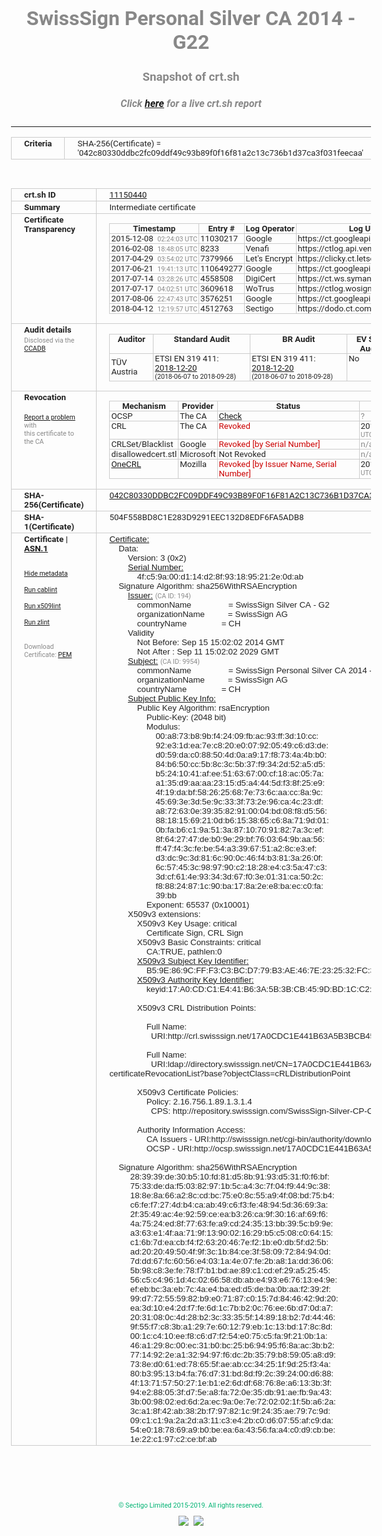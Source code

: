 # SwissSign Personal Silver CA 2014 - G22
### Snapshot of crt.sh
##### Click [here](https://crt.sh/?q=042C80330DDBC2FC09DDF49C93B89F0F16F81A2C13C736B1D37CA3F031FEECAA) for a live crt.sh report

---
<!DOCTYPE HTML PUBLIC "-//W3C//DTD HTML 4.0 Transitional//EN">
<HTML>
<HEAD>
  <META http-equiv="Content-Type" content="text/html; charset=UTF-8">
  <TITLE>crt.sh | 042c80330ddbc2fc09ddf49c93b89f0f16f81a2c13c736b1d37ca3f031feecaa</TITLE>
  <META name="description" content="Free CT Log Certificate Search Tool from Sectigo (formerly Comodo CA)">
  <META name="keywords" content="crt.sh, CT, Certificate Transparency, Certificate Search, SSL Certificate, Sectigo, Comodo CA">
  <LINK href="//fonts.googleapis.com/css?family=Roboto+Mono|Roboto:400,400i,700,700i" rel="stylesheet">
  <STYLE type="text/css">
    a {
      white-space: nowrap;
    }
    body {
      color: #888888;
      font: 12pt Roboto, sans-serif;
      padding-top: 10px;
      text-align: center
    }
    form {
      margin: 0px
    }
    span {
      border-radius: 10px
    }
    span.heading {
      color: #888888;
      font: 12pt Roboto, sans-serif
    }
    span.title {
      background-color: #00B373;
      color: #FFFFFF;
      font: bold 18pt Roboto, sans-serif;
      padding: 0px 5px
    }
    span.text {
      color: #888888;
      font: 10pt Roboto, sans-serif
    }
    span.whiteongrey {
      background-color: #D9D9D6;
      color: #FFFFFF;
      font: bold 18pt Roboto, sans-serif;
      padding: 0px 5px
    }
    table {
      border-collapse: collapse;
      color: #222222;
      font: 10pt Roboto, sans-serif;
      margin-left: auto;
      margin-right: auto
    }
    table.options {
      border: none;
      margin-left: 10px
    }
    td, th {
      border: 1px solid #CCCCCC;
      padding: 0px 2px;
      text-align: left;
      vertical-align: top
    }
    td.outer, th.outer {
      border: 1px solid #CCCCCC;
      padding: 2px 20px;
      text-align: left
    }
    th.heading {
      color: #888888;
      font: bold italic 12pt Roboto, sans-serif;
      padding: 20px 0px 0px;
      text-align: center
    }
    th.options, td.options {
      border: none;
      vertical-align: middle
    }
    td.text {
      font: 10pt "Roboto Mono", sans-serif;
      padding: 2px 20px
    }
    td.heading {
      border: none;
      color: #888888;
      font: 12pt Roboto, sans-serif;
      padding-top: 20px;
      text-align: center
    }
    table.lint td, th {
      text-align: center
    }
    .button {
      background-color: #00B373;
      border-radius: 10px;
      color: #FFFFFF;
      font: bold 13pt Roboto, sans-serif
    }
    .copyright {
      font: 8pt Roboto, sans-serif;
      color: #00B373
    }
    .input {
      border: 1px solid #888888;
      font-weight: bold;
      text-align: center
    }
    .small {
      font: 8pt Roboto, sans-serif;
      color: #888888
    }
    .error {
      background-color: #FFDFDF;
      color: #CC0000;
      font-weight: bold
    }
    .fatal {
      background-color: #0000AA;
      color: #FFFFFF;
      font-weight: bold
    }
    .notice {
      background-color: #FFFFDF;
      color: #606000
    }
    .warning {
      background-color: #FFEFDF;
      color: #DF6000
    }
  </STYLE>
</HEAD>
<BODY>

<TABLE>
  <TR>
    <TH class="outer">Criteria</TH>
    <TD class="outer">SHA-256(Certificate) = '042c80330ddbc2fc09ddf49c93b89f0f16f81a2c13c736b1d37ca3f031feecaa'</TD>
  </TR>
</TABLE>
<BR>
<TABLE>
  <TR>
    <TH class="outer">crt.sh ID</TH>
    <TD class="outer"><A href="?id=11150440">11150440</A></TD>
  </TR>
  <TR>
    <TH class="outer">Summary</TH>
    <TD class="outer">Intermediate certificate</TD>
  </TR>
  <TR>
    <TH class="outer">Certificate<BR>Transparency</TH>
    <TD class="outer">
<TABLE class="options" style="margin-left:0px">
  <TR>
    <TH>Timestamp</TH>
    <TH>Entry #</TH>
    <TH>Log Operator</TH>
    <TH>Log URL</TH>
  </TR>
  <TR>
    <TD>2015-12-08&nbsp; <FONT class="small">02:24:03 UTC</FONT></TD>
    <TD>11030217</TD>
    <TD>Google</TD>
    <TD>https://ct.googleapis.com/pilot</TD>
  </TR>
  <TR>
    <TD>2016-02-08&nbsp; <FONT class="small">18:48:05 UTC</FONT></TD>
    <TD>8233</TD>
    <TD>Venafi</TD>
    <TD>https://ctlog.api.venafi.com</TD>
  </TR>
  <TR>
    <TD>2017-04-29&nbsp; <FONT class="small">03:54:02 UTC</FONT></TD>
    <TD>7379966</TD>
    <TD>Let's Encrypt</TD>
    <TD>https://clicky.ct.letsencrypt.org</TD>
  </TR>
  <TR>
    <TD>2017-06-21&nbsp; <FONT class="small">19:41:13 UTC</FONT></TD>
    <TD>110649277</TD>
    <TD>Google</TD>
    <TD>https://ct.googleapis.com/rocketeer</TD>
  </TR>
  <TR>
    <TD>2017-07-14&nbsp; <FONT class="small">03:28:26 UTC</FONT></TD>
    <TD>4558508</TD>
    <TD>DigiCert</TD>
    <TD>https://ct.ws.symantec.com</TD>
  </TR>
  <TR>
    <TD>2017-07-17&nbsp; <FONT class="small">04:02:51 UTC</FONT></TD>
    <TD>3609618</TD>
    <TD>WoTrus</TD>
    <TD>https://ctlog.wosign.com</TD>
  </TR>
  <TR>
    <TD>2017-08-06&nbsp; <FONT class="small">22:47:43 UTC</FONT></TD>
    <TD>3576251</TD>
    <TD>Google</TD>
    <TD>https://ct.googleapis.com/skydiver</TD>
  </TR>
  <TR>
    <TD>2018-04-12&nbsp; <FONT class="small">12:19:57 UTC</FONT></TD>
    <TD>4512763</TD>
    <TD>Sectigo</TD>
    <TD>https://dodo.ct.comodo.com</TD>
  </TR>
</TABLE>
    </TD>
  </TR>
  <TR>
    <TH class="outer">Audit details<BR>
      <DIV class="small" style="padding-top:3px">Disclosed via the
        <A href="//ccadb-public.secure.force.com/mozilla/PublicAllIntermediateCerts" target="_blank">CCADB</A></DIV>
    </TH>
    <TD class="outer">
<TABLE class="options" style="margin-left:0px">
  <TR>
    <TH>Auditor</TH>
    <TH>Standard Audit</TH>
    <TH>BR Audit</TH>
    <TH>EV SSL Audit</TH>
    <TH>Documents</TH>
    <TH>CCADB</TH>
    <TH>Root Owner / Certificate</TH>
  </TR>
  <TR>
    <TD style="vertical-align:middle">TÜV Austria</TD>
    <TD>ETSI EN 319 411:
      <A href="https://it-tuv.com/wp-content/uploads/2018/12/AA2018122003_Audit_Attestation_TA_CERT__SwissSign_Silver_G2.pdf" target="_blank">2018-12-20</A>
      <BR><FONT style="font-size:8pt">(2018-06-07 to 2018-09-28)</FONT></TD>
    <TD>ETSI EN 319 411:
      <A href="https://it-tuv.com/wp-content/uploads/2018/12/AA2018122003_Audit_Attestation_TA_CERT__SwissSign_Silver_G2.pdf" target="_blank">2018-12-20</A>
      <BR><FONT style="font-size:8pt">(2018-06-07 to 2018-09-28)</FONT></TD>
    <TD>No    <TD>
      <A href="http://repository.swisssign.com/SwissSign-Silver-CP-CPS.pdf" target="blank">CP</A>
      <A href="http://repository.swisssign.com/SwissSign-Silver-CP-CPS.pdf" target="blank">CPS</A>
    </TD>
    <TD><A href="//ccadb.force.com/001o000000rEVf6AAG" target="_blank">001o000000rEVf6AAG</A></TD>
    <TD><A href="/?id=2953">SwissSign AG</A></TD>
  </TR>
</TABLE>
    </TD>
  </TR>
  <TR>
    <TH class="outer">Revocation<BR><BR>
      <DIV class="small" style="padding-top:3px"><A href="?id=11150440&opt=problemreporting">Report a problem</A> with<BR>this certificate to the CA</DIV></TH>
    <TD class="outer">
      <TABLE class="options" style="margin-left:0px">
        <TR>
          <TH>Mechanism</TH>
          <TH>Provider</TH>
          <TH>Status</TH>
          <TH>Revocation Date</TH>
          <TH>Last Observed in CRL</TH>
          <TH>Last Checked <SPAN style="color:#CC0000;vertical-align:middle;font-size:70%;font-weight:normal">(Error)</SPAN></TH>
        </TR>
        <TR>
          <TD>OCSP</TD>
          <TD>The CA</TD>
          <TD><A href="?id=11150440&opt=ocsp">Check</A></TD>
          <TD><SPAN style="color:#888888">?</SPAN></TD>
          <TD><SPAN style="color:#888888">n/a</SPAN></TD>
          <TD><SPAN style="color:#888888">?</SPAN></TD>
        </TR>
        <TR>
          <TD>CRL</TD>
          <TD>The CA</TD>
          <TD><SPAN style="color:#CC0000">Revoked</SPAN></TD><TD>2018-12-11&nbsp; <FONT class="small">16:36:57 UTC</FONT></TD><TD>2019-08-27&nbsp; <FONT class="small">19:00:01 UTC</FONT></TD><TD>2019-12-04&nbsp; <FONT class="small">16:19:03 UTC</FONT></TD>
        </TR>
        <TR>
          <TD>CRLSet/Blacklist</TD>
          <TD>Google</TD>
          <TD><SPAN style="color:#CC0000">Revoked [by Serial Number]</SPAN></TD>
          <TD><SPAN style="color:#888888">n/a</SPAN></TD>
          <TD><SPAN style="color:#888888">n/a</SPAN></TD>
          <TD><SPAN style="color:#888888">n/a</SPAN></TD>
        </TR>
        <TR>
          <TD>disallowedcert.stl</TD>
          <TD>Microsoft</TD>
          <TD>Not Revoked</TD>
          <TD><SPAN style="color:#888888">n/a</SPAN></TD>
          <TD><SPAN style="color:#888888">n/a</SPAN></TD>
          <TD><SPAN style="color:#888888">n/a</SPAN></TD>
        </TR>
        <TR>
          <TD><A href="/mozilla-onecrl" target="_blank">OneCRL</A></TD>
          <TD>Mozilla</TD>
          <TD><SPAN style="color:#CC0000">Revoked [by Issuer Name, Serial Number]</SPAN></TD><TD>2019-01-18&nbsp; <FONT class="small">11:45:13 UTC</FONT></TD>
          <TD><SPAN style="color:#888888">n/a</SPAN></TD>
          <TD><SPAN style="color:#888888">n/a</SPAN></TD>
        </TR>
      </TABLE>
    </TD>
  </TR>
  <TR>
    <TH class="outer">SHA-256(Certificate)</TH>
    <TD class="outer"><A href="//censys.io/certificates/042c80330ddbc2fc09ddf49c93b89f0f16f81a2c13c736b1d37ca3f031feecaa">042C80330DDBC2FC09DDF49C93B89F0F16F81A2C13C736B1D37CA3F031FEECAA</A></TD>
  </TR>
  <TR>
    <TH class="outer">SHA-1(Certificate)</TH>
    <TD class="outer">504F558BD8C1E283D9291EEC132D8EDF6FA5ADB8</TD>
  </TR>
  <TR>
    <TH class="outer">Certificate | <A href="?asn1=11150440">ASN.1</A>
      <SPAN class="small"><BR>
      <BR><BR><A href="?id=11150440&opt=nometadata">Hide metadata</A>
      <BR><BR><A href="?id=11150440&opt=cablint">Run cablint</A>
      <BR><BR><A href="?id=11150440&opt=x509lint">Run x509lint</A>
      <BR><BR><A href="?id=11150440&opt=zlint">Run zlint</A>
      <BR><BR><BR>Download Certificate: <A href="?d=11150440">PEM</A>
      </SPAN>
    </TH>
    <TD class="text"><A href="?d=11150440">Certificate:</A><BR>&nbsp;&nbsp;&nbsp;&nbsp;Data:<BR>&nbsp;&nbsp;&nbsp;&nbsp;&nbsp;&nbsp;&nbsp;&nbsp;Version:&nbsp;3&nbsp;(0x2)<BR>&nbsp;&nbsp;&nbsp;&nbsp;&nbsp;&nbsp;&nbsp;&nbsp;<A href="?serial=4fc59a00d114d28f931895212e0dab">Serial&nbsp;Number:</A><BR>&nbsp;&nbsp;&nbsp;&nbsp;&nbsp;&nbsp;&nbsp;&nbsp;&nbsp;&nbsp;&nbsp;&nbsp;4f:c5:9a:00:d1:14:d2:8f:93:18:95:21:2e:0d:ab<BR>&nbsp;&nbsp;&nbsp;&nbsp;Signature&nbsp;Algorithm:&nbsp;sha256WithRSAEncryption<BR>&nbsp;&nbsp;&nbsp;&nbsp;&nbsp;&nbsp;&nbsp;&nbsp;<A href="?caid=194">Issuer:</A> <SPAN class="small">(CA ID: 194)</SPAN><BR>&nbsp;&nbsp;&nbsp;&nbsp;&nbsp;&nbsp;&nbsp;&nbsp;&nbsp;&nbsp;&nbsp;&nbsp;commonName&nbsp;&nbsp;&nbsp;&nbsp;&nbsp;&nbsp;&nbsp;&nbsp;&nbsp;&nbsp;&nbsp;&nbsp;&nbsp;&nbsp;&nbsp;&nbsp;=&nbsp;SwissSign&nbsp;Silver&nbsp;CA&nbsp;-&nbsp;G2<BR>&nbsp;&nbsp;&nbsp;&nbsp;&nbsp;&nbsp;&nbsp;&nbsp;&nbsp;&nbsp;&nbsp;&nbsp;organizationName&nbsp;&nbsp;&nbsp;&nbsp;&nbsp;&nbsp;&nbsp;&nbsp;&nbsp;&nbsp;=&nbsp;SwissSign&nbsp;AG<BR>&nbsp;&nbsp;&nbsp;&nbsp;&nbsp;&nbsp;&nbsp;&nbsp;&nbsp;&nbsp;&nbsp;&nbsp;countryName&nbsp;&nbsp;&nbsp;&nbsp;&nbsp;&nbsp;&nbsp;&nbsp;&nbsp;&nbsp;&nbsp;&nbsp;&nbsp;&nbsp;&nbsp;=&nbsp;CH<BR>&nbsp;&nbsp;&nbsp;&nbsp;&nbsp;&nbsp;&nbsp;&nbsp;Validity<BR>&nbsp;&nbsp;&nbsp;&nbsp;&nbsp;&nbsp;&nbsp;&nbsp;&nbsp;&nbsp;&nbsp;&nbsp;Not&nbsp;Before:&nbsp;Sep&nbsp;15&nbsp;15:02:02&nbsp;2014&nbsp;GMT<BR>&nbsp;&nbsp;&nbsp;&nbsp;&nbsp;&nbsp;&nbsp;&nbsp;&nbsp;&nbsp;&nbsp;&nbsp;Not&nbsp;After&nbsp;:&nbsp;Sep&nbsp;11&nbsp;15:02:02&nbsp;2029&nbsp;GMT<BR>&nbsp;&nbsp;&nbsp;&nbsp;&nbsp;&nbsp;&nbsp;&nbsp;<A href="?caid=9954">Subject:</A> <SPAN class="small">(CA ID: 9954)</SPAN><BR>&nbsp;&nbsp;&nbsp;&nbsp;&nbsp;&nbsp;&nbsp;&nbsp;&nbsp;&nbsp;&nbsp;&nbsp;commonName&nbsp;&nbsp;&nbsp;&nbsp;&nbsp;&nbsp;&nbsp;&nbsp;&nbsp;&nbsp;&nbsp;&nbsp;&nbsp;&nbsp;&nbsp;&nbsp;=&nbsp;SwissSign&nbsp;Personal&nbsp;Silver&nbsp;CA&nbsp;2014&nbsp;-&nbsp;G22<BR>&nbsp;&nbsp;&nbsp;&nbsp;&nbsp;&nbsp;&nbsp;&nbsp;&nbsp;&nbsp;&nbsp;&nbsp;organizationName&nbsp;&nbsp;&nbsp;&nbsp;&nbsp;&nbsp;&nbsp;&nbsp;&nbsp;&nbsp;=&nbsp;SwissSign&nbsp;AG<BR>&nbsp;&nbsp;&nbsp;&nbsp;&nbsp;&nbsp;&nbsp;&nbsp;&nbsp;&nbsp;&nbsp;&nbsp;countryName&nbsp;&nbsp;&nbsp;&nbsp;&nbsp;&nbsp;&nbsp;&nbsp;&nbsp;&nbsp;&nbsp;&nbsp;&nbsp;&nbsp;&nbsp;=&nbsp;CH<BR>&nbsp;&nbsp;&nbsp;&nbsp;&nbsp;&nbsp;&nbsp;&nbsp;<A href="?spkisha256=83497225ac719a943b03df16616703c3c65e0d19874c8eedbf1d73fb4fb5767c">Subject&nbsp;Public&nbsp;Key&nbsp;Info:</A><BR>&nbsp;&nbsp;&nbsp;&nbsp;&nbsp;&nbsp;&nbsp;&nbsp;&nbsp;&nbsp;&nbsp;&nbsp;Public&nbsp;Key&nbsp;Algorithm:&nbsp;rsaEncryption<BR>&nbsp;&nbsp;&nbsp;&nbsp;&nbsp;&nbsp;&nbsp;&nbsp;&nbsp;&nbsp;&nbsp;&nbsp;&nbsp;&nbsp;&nbsp;&nbsp;Public-Key:&nbsp;(2048&nbsp;bit)<BR>&nbsp;&nbsp;&nbsp;&nbsp;&nbsp;&nbsp;&nbsp;&nbsp;&nbsp;&nbsp;&nbsp;&nbsp;&nbsp;&nbsp;&nbsp;&nbsp;Modulus:<BR>&nbsp;&nbsp;&nbsp;&nbsp;&nbsp;&nbsp;&nbsp;&nbsp;&nbsp;&nbsp;&nbsp;&nbsp;&nbsp;&nbsp;&nbsp;&nbsp;&nbsp;&nbsp;&nbsp;&nbsp;00:a8:73:b8:9b:f4:24:09:fb:ac:93:ff:3d:10:cc:<BR>&nbsp;&nbsp;&nbsp;&nbsp;&nbsp;&nbsp;&nbsp;&nbsp;&nbsp;&nbsp;&nbsp;&nbsp;&nbsp;&nbsp;&nbsp;&nbsp;&nbsp;&nbsp;&nbsp;&nbsp;92:e3:1d:ea:7e:c8:20:e0:07:92:05:49:c6:d3:de:<BR>&nbsp;&nbsp;&nbsp;&nbsp;&nbsp;&nbsp;&nbsp;&nbsp;&nbsp;&nbsp;&nbsp;&nbsp;&nbsp;&nbsp;&nbsp;&nbsp;&nbsp;&nbsp;&nbsp;&nbsp;d0:59:da:c0:88:50:4d:0a:a9:17:f8:73:4a:4b:b0:<BR>&nbsp;&nbsp;&nbsp;&nbsp;&nbsp;&nbsp;&nbsp;&nbsp;&nbsp;&nbsp;&nbsp;&nbsp;&nbsp;&nbsp;&nbsp;&nbsp;&nbsp;&nbsp;&nbsp;&nbsp;84:b6:50:cc:5b:8c:3c:5b:37:f9:34:2d:52:a5:d5:<BR>&nbsp;&nbsp;&nbsp;&nbsp;&nbsp;&nbsp;&nbsp;&nbsp;&nbsp;&nbsp;&nbsp;&nbsp;&nbsp;&nbsp;&nbsp;&nbsp;&nbsp;&nbsp;&nbsp;&nbsp;b5:24:10:41:af:ee:51:63:67:00:cf:18:ac:05:7a:<BR>&nbsp;&nbsp;&nbsp;&nbsp;&nbsp;&nbsp;&nbsp;&nbsp;&nbsp;&nbsp;&nbsp;&nbsp;&nbsp;&nbsp;&nbsp;&nbsp;&nbsp;&nbsp;&nbsp;&nbsp;a1:35:d9:aa:aa:23:15:d5:a4:44:5d:f3:8f:25:e9:<BR>&nbsp;&nbsp;&nbsp;&nbsp;&nbsp;&nbsp;&nbsp;&nbsp;&nbsp;&nbsp;&nbsp;&nbsp;&nbsp;&nbsp;&nbsp;&nbsp;&nbsp;&nbsp;&nbsp;&nbsp;4f:19:da:bf:58:26:25:68:7e:73:6c:aa:cc:8a:9c:<BR>&nbsp;&nbsp;&nbsp;&nbsp;&nbsp;&nbsp;&nbsp;&nbsp;&nbsp;&nbsp;&nbsp;&nbsp;&nbsp;&nbsp;&nbsp;&nbsp;&nbsp;&nbsp;&nbsp;&nbsp;45:69:3e:3d:5e:9c:33:3f:73:2e:96:ca:4c:23:df:<BR>&nbsp;&nbsp;&nbsp;&nbsp;&nbsp;&nbsp;&nbsp;&nbsp;&nbsp;&nbsp;&nbsp;&nbsp;&nbsp;&nbsp;&nbsp;&nbsp;&nbsp;&nbsp;&nbsp;&nbsp;a8:72:63:0e:39:35:82:91:00:04:bd:08:f8:d5:56:<BR>&nbsp;&nbsp;&nbsp;&nbsp;&nbsp;&nbsp;&nbsp;&nbsp;&nbsp;&nbsp;&nbsp;&nbsp;&nbsp;&nbsp;&nbsp;&nbsp;&nbsp;&nbsp;&nbsp;&nbsp;88:18:15:69:21:0d:b6:15:38:65:c6:8a:71:9d:01:<BR>&nbsp;&nbsp;&nbsp;&nbsp;&nbsp;&nbsp;&nbsp;&nbsp;&nbsp;&nbsp;&nbsp;&nbsp;&nbsp;&nbsp;&nbsp;&nbsp;&nbsp;&nbsp;&nbsp;&nbsp;0b:fa:b6:c1:9a:51:3a:87:10:70:91:82:7a:3c:ef:<BR>&nbsp;&nbsp;&nbsp;&nbsp;&nbsp;&nbsp;&nbsp;&nbsp;&nbsp;&nbsp;&nbsp;&nbsp;&nbsp;&nbsp;&nbsp;&nbsp;&nbsp;&nbsp;&nbsp;&nbsp;8f:64:27:47:de:b0:9e:29:bf:76:03:64:9b:aa:56:<BR>&nbsp;&nbsp;&nbsp;&nbsp;&nbsp;&nbsp;&nbsp;&nbsp;&nbsp;&nbsp;&nbsp;&nbsp;&nbsp;&nbsp;&nbsp;&nbsp;&nbsp;&nbsp;&nbsp;&nbsp;ff:47:f4:3c:fe:be:54:a3:39:67:51:a2:8c:e3:ef:<BR>&nbsp;&nbsp;&nbsp;&nbsp;&nbsp;&nbsp;&nbsp;&nbsp;&nbsp;&nbsp;&nbsp;&nbsp;&nbsp;&nbsp;&nbsp;&nbsp;&nbsp;&nbsp;&nbsp;&nbsp;d3:dc:9c:3d:81:6c:90:0c:46:f4:b3:81:3a:26:0f:<BR>&nbsp;&nbsp;&nbsp;&nbsp;&nbsp;&nbsp;&nbsp;&nbsp;&nbsp;&nbsp;&nbsp;&nbsp;&nbsp;&nbsp;&nbsp;&nbsp;&nbsp;&nbsp;&nbsp;&nbsp;6c:57:45:3c:98:97:90:c2:18:28:e4:c3:5a:47:c3:<BR>&nbsp;&nbsp;&nbsp;&nbsp;&nbsp;&nbsp;&nbsp;&nbsp;&nbsp;&nbsp;&nbsp;&nbsp;&nbsp;&nbsp;&nbsp;&nbsp;&nbsp;&nbsp;&nbsp;&nbsp;3d:cf:61:4e:93:34:3d:67:f0:3e:01:31:ca:50:2c:<BR>&nbsp;&nbsp;&nbsp;&nbsp;&nbsp;&nbsp;&nbsp;&nbsp;&nbsp;&nbsp;&nbsp;&nbsp;&nbsp;&nbsp;&nbsp;&nbsp;&nbsp;&nbsp;&nbsp;&nbsp;f8:88:24:87:1c:90:ba:17:8a:2e:e8:ba:ec:c0:fa:<BR>&nbsp;&nbsp;&nbsp;&nbsp;&nbsp;&nbsp;&nbsp;&nbsp;&nbsp;&nbsp;&nbsp;&nbsp;&nbsp;&nbsp;&nbsp;&nbsp;&nbsp;&nbsp;&nbsp;&nbsp;39:bb<BR>&nbsp;&nbsp;&nbsp;&nbsp;&nbsp;&nbsp;&nbsp;&nbsp;&nbsp;&nbsp;&nbsp;&nbsp;&nbsp;&nbsp;&nbsp;&nbsp;Exponent:&nbsp;65537&nbsp;(0x10001)<BR>&nbsp;&nbsp;&nbsp;&nbsp;&nbsp;&nbsp;&nbsp;&nbsp;X509v3&nbsp;extensions:<BR>&nbsp;&nbsp;&nbsp;&nbsp;&nbsp;&nbsp;&nbsp;&nbsp;&nbsp;&nbsp;&nbsp;&nbsp;X509v3&nbsp;Key&nbsp;Usage:&nbsp;critical<BR>&nbsp;&nbsp;&nbsp;&nbsp;&nbsp;&nbsp;&nbsp;&nbsp;&nbsp;&nbsp;&nbsp;&nbsp;&nbsp;&nbsp;&nbsp;&nbsp;Certificate&nbsp;Sign,&nbsp;CRL&nbsp;Sign<BR>&nbsp;&nbsp;&nbsp;&nbsp;&nbsp;&nbsp;&nbsp;&nbsp;&nbsp;&nbsp;&nbsp;&nbsp;X509v3&nbsp;Basic&nbsp;Constraints:&nbsp;critical<BR>&nbsp;&nbsp;&nbsp;&nbsp;&nbsp;&nbsp;&nbsp;&nbsp;&nbsp;&nbsp;&nbsp;&nbsp;&nbsp;&nbsp;&nbsp;&nbsp;CA:TRUE,&nbsp;pathlen:0<BR>&nbsp;&nbsp;&nbsp;&nbsp;&nbsp;&nbsp;&nbsp;&nbsp;&nbsp;&nbsp;&nbsp;&nbsp;<A href="?ski=b59e869cfff3c3bcd779b3ae467e232532fc3ddd">X509v3&nbsp;Subject&nbsp;Key&nbsp;Identifier:</A><BR>&nbsp;&nbsp;&nbsp;&nbsp;&nbsp;&nbsp;&nbsp;&nbsp;&nbsp;&nbsp;&nbsp;&nbsp;&nbsp;&nbsp;&nbsp;&nbsp;B5:9E:86:9C:FF:F3:C3:BC:D7:79:B3:AE:46:7E:23:25:32:FC:3D:DD<BR>&nbsp;&nbsp;&nbsp;&nbsp;&nbsp;&nbsp;&nbsp;&nbsp;&nbsp;&nbsp;&nbsp;&nbsp;<A href="?ski=17a0cdc1e441b63a5b3bcb459dbd1cc298fa8658">X509v3&nbsp;Authority&nbsp;Key&nbsp;Identifier:</A><BR>&nbsp;&nbsp;&nbsp;&nbsp;&nbsp;&nbsp;&nbsp;&nbsp;&nbsp;&nbsp;&nbsp;&nbsp;&nbsp;&nbsp;&nbsp;&nbsp;keyid:17:A0:CD:C1:E4:41:B6:3A:5B:3B:CB:45:9D:BD:1C:C2:98:FA:86:58<BR><BR>&nbsp;&nbsp;&nbsp;&nbsp;&nbsp;&nbsp;&nbsp;&nbsp;&nbsp;&nbsp;&nbsp;&nbsp;X509v3&nbsp;CRL&nbsp;Distribution&nbsp;Points:&nbsp;<BR><BR>&nbsp;&nbsp;&nbsp;&nbsp;&nbsp;&nbsp;&nbsp;&nbsp;&nbsp;&nbsp;&nbsp;&nbsp;&nbsp;&nbsp;&nbsp;&nbsp;Full&nbsp;Name:<BR>&nbsp;&nbsp;&nbsp;&nbsp;&nbsp;&nbsp;&nbsp;&nbsp;&nbsp;&nbsp;&nbsp;&nbsp;&nbsp;&nbsp;&nbsp;&nbsp;&nbsp;&nbsp;URI:http://crl.swisssign.net/17A0CDC1E441B63A5B3BCB459DBD1CC298FA8658<BR><BR>&nbsp;&nbsp;&nbsp;&nbsp;&nbsp;&nbsp;&nbsp;&nbsp;&nbsp;&nbsp;&nbsp;&nbsp;&nbsp;&nbsp;&nbsp;&nbsp;Full&nbsp;Name:<BR>&nbsp;&nbsp;&nbsp;&nbsp;&nbsp;&nbsp;&nbsp;&nbsp;&nbsp;&nbsp;&nbsp;&nbsp;&nbsp;&nbsp;&nbsp;&nbsp;&nbsp;&nbsp;URI:ldap://directory.swisssign.net/CN=17A0CDC1E441B63A5B3BCB459DBD1CC298FA8658%2CO=SwissSign%2CC=CH?certificateRevocationList?base?objectClass=cRLDistributionPoint<BR><BR>&nbsp;&nbsp;&nbsp;&nbsp;&nbsp;&nbsp;&nbsp;&nbsp;&nbsp;&nbsp;&nbsp;&nbsp;X509v3&nbsp;Certificate&nbsp;Policies:&nbsp;<BR>&nbsp;&nbsp;&nbsp;&nbsp;&nbsp;&nbsp;&nbsp;&nbsp;&nbsp;&nbsp;&nbsp;&nbsp;&nbsp;&nbsp;&nbsp;&nbsp;Policy:&nbsp;2.16.756.1.89.1.3.1.4<BR>&nbsp;&nbsp;&nbsp;&nbsp;&nbsp;&nbsp;&nbsp;&nbsp;&nbsp;&nbsp;&nbsp;&nbsp;&nbsp;&nbsp;&nbsp;&nbsp;&nbsp;&nbsp;CPS:&nbsp;http://repository.swisssign.com/SwissSign-Silver-CP-CPS.pdf<BR><BR>&nbsp;&nbsp;&nbsp;&nbsp;&nbsp;&nbsp;&nbsp;&nbsp;&nbsp;&nbsp;&nbsp;&nbsp;Authority&nbsp;Information&nbsp;Access:&nbsp;<BR>&nbsp;&nbsp;&nbsp;&nbsp;&nbsp;&nbsp;&nbsp;&nbsp;&nbsp;&nbsp;&nbsp;&nbsp;&nbsp;&nbsp;&nbsp;&nbsp;CA&nbsp;Issuers&nbsp;-&nbsp;URI:http://swisssign.net/cgi-bin/authority/download/17A0CDC1E441B63A5B3BCB459DBD1CC298FA8658<BR>&nbsp;&nbsp;&nbsp;&nbsp;&nbsp;&nbsp;&nbsp;&nbsp;&nbsp;&nbsp;&nbsp;&nbsp;&nbsp;&nbsp;&nbsp;&nbsp;OCSP&nbsp;-&nbsp;URI:http://ocsp.swisssign.net/17A0CDC1E441B63A5B3BCB459DBD1CC298FA8658<BR><BR>&nbsp;&nbsp;&nbsp;&nbsp;Signature&nbsp;Algorithm:&nbsp;sha256WithRSAEncryption<BR>&nbsp;&nbsp;&nbsp;&nbsp;&nbsp;&nbsp;&nbsp;&nbsp;&nbsp;28:39:39:de:30:b5:10:fd:81:d5:8b:91:93:d5:31:f0:f6:bf:<BR>&nbsp;&nbsp;&nbsp;&nbsp;&nbsp;&nbsp;&nbsp;&nbsp;&nbsp;75:33:de:da:f5:03:82:97:1b:5c:a4:3c:7f:04:f9:44:9c:38:<BR>&nbsp;&nbsp;&nbsp;&nbsp;&nbsp;&nbsp;&nbsp;&nbsp;&nbsp;18:8e:8a:66:a2:8c:cd:bc:75:e0:8c:55:a9:4f:08:bd:75:b4:<BR>&nbsp;&nbsp;&nbsp;&nbsp;&nbsp;&nbsp;&nbsp;&nbsp;&nbsp;c6:fe:f7:27:4d:b4:ca:ab:49:c6:f3:fe:48:94:5d:36:69:3a:<BR>&nbsp;&nbsp;&nbsp;&nbsp;&nbsp;&nbsp;&nbsp;&nbsp;&nbsp;2f:35:49:ac:4e:92:59:ce:ea:b3:26:ca:9f:30:16:af:69:f6:<BR>&nbsp;&nbsp;&nbsp;&nbsp;&nbsp;&nbsp;&nbsp;&nbsp;&nbsp;4a:75:24:ed:8f:77:63:fe:a9:cd:24:35:13:bb:39:5c:b9:9e:<BR>&nbsp;&nbsp;&nbsp;&nbsp;&nbsp;&nbsp;&nbsp;&nbsp;&nbsp;a3:63:e1:4f:aa:71:9f:13:90:02:16:29:b5:c5:08:c0:64:15:<BR>&nbsp;&nbsp;&nbsp;&nbsp;&nbsp;&nbsp;&nbsp;&nbsp;&nbsp;c1:6b:7d:ea:cb:f4:f2:63:20:46:7e:f2:1b:e0:db:5f:d2:5b:<BR>&nbsp;&nbsp;&nbsp;&nbsp;&nbsp;&nbsp;&nbsp;&nbsp;&nbsp;ad:20:20:49:50:4f:9f:3c:1b:84:ce:3f:58:09:72:84:94:0d:<BR>&nbsp;&nbsp;&nbsp;&nbsp;&nbsp;&nbsp;&nbsp;&nbsp;&nbsp;7d:dd:67:fc:60:56:e4:03:1a:4e:07:fe:2b:a8:1a:dd:36:06:<BR>&nbsp;&nbsp;&nbsp;&nbsp;&nbsp;&nbsp;&nbsp;&nbsp;&nbsp;5b:98:c8:3e:fe:78:f7:b1:bd:ae:89:c1:cd:ef:29:a5:25:45:<BR>&nbsp;&nbsp;&nbsp;&nbsp;&nbsp;&nbsp;&nbsp;&nbsp;&nbsp;56:c5:c4:96:1d:4c:02:66:58:db:ab:e4:93:e6:76:13:e4:9e:<BR>&nbsp;&nbsp;&nbsp;&nbsp;&nbsp;&nbsp;&nbsp;&nbsp;&nbsp;ef:eb:bc:3a:eb:7c:4a:e4:ba:ed:d5:de:ba:0b:aa:f2:39:2f:<BR>&nbsp;&nbsp;&nbsp;&nbsp;&nbsp;&nbsp;&nbsp;&nbsp;&nbsp;99:d7:72:55:59:82:b9:e0:71:87:c0:15:7d:84:46:42:9d:20:<BR>&nbsp;&nbsp;&nbsp;&nbsp;&nbsp;&nbsp;&nbsp;&nbsp;&nbsp;ea:3d:10:e4:2d:f7:fe:6d:1c:7b:b2:0c:76:ee:6b:d7:0d:a7:<BR>&nbsp;&nbsp;&nbsp;&nbsp;&nbsp;&nbsp;&nbsp;&nbsp;&nbsp;20:31:08:0c:4d:28:b2:3c:33:35:5f:14:89:18:b2:7d:44:46:<BR>&nbsp;&nbsp;&nbsp;&nbsp;&nbsp;&nbsp;&nbsp;&nbsp;&nbsp;9f:55:f7:c8:3b:a1:29:7e:60:12:79:eb:1c:13:bd:17:8c:8d:<BR>&nbsp;&nbsp;&nbsp;&nbsp;&nbsp;&nbsp;&nbsp;&nbsp;&nbsp;00:1c:c4:10:ee:f8:c6:d7:f2:54:e0:75:c5:fa:9f:21:0b:1a:<BR>&nbsp;&nbsp;&nbsp;&nbsp;&nbsp;&nbsp;&nbsp;&nbsp;&nbsp;46:a1:29:8c:00:ec:31:b0:bc:25:b6:94:95:f6:8a:ac:3b:b2:<BR>&nbsp;&nbsp;&nbsp;&nbsp;&nbsp;&nbsp;&nbsp;&nbsp;&nbsp;77:14:92:2e:a1:32:94:97:f6:dc:2b:35:79:b8:59:05:a8:d9:<BR>&nbsp;&nbsp;&nbsp;&nbsp;&nbsp;&nbsp;&nbsp;&nbsp;&nbsp;73:8e:d0:61:ed:78:65:5f:ae:ab:cc:34:25:1f:9d:25:f3:4a:<BR>&nbsp;&nbsp;&nbsp;&nbsp;&nbsp;&nbsp;&nbsp;&nbsp;&nbsp;80:b3:95:13:b4:fa:76:d7:31:bd:8d:f9:2c:39:24:00:d6:88:<BR>&nbsp;&nbsp;&nbsp;&nbsp;&nbsp;&nbsp;&nbsp;&nbsp;&nbsp;4f:13:71:57:50:27:1e:b1:e2:6d:df:68:76:8e:a6:13:3b:3f:<BR>&nbsp;&nbsp;&nbsp;&nbsp;&nbsp;&nbsp;&nbsp;&nbsp;&nbsp;94:e2:88:05:3f:d7:5e:a8:fa:72:0e:35:db:91:ae:fb:9a:43:<BR>&nbsp;&nbsp;&nbsp;&nbsp;&nbsp;&nbsp;&nbsp;&nbsp;&nbsp;3b:00:98:02:ed:6d:2a:ec:9a:0e:7e:72:02:02:1f:5b:a6:2a:<BR>&nbsp;&nbsp;&nbsp;&nbsp;&nbsp;&nbsp;&nbsp;&nbsp;&nbsp;3c:a1:8f:42:ab:38:2b:f7:97:82:1c:9f:24:35:ae:79:7c:9d:<BR>&nbsp;&nbsp;&nbsp;&nbsp;&nbsp;&nbsp;&nbsp;&nbsp;&nbsp;09:c1:c1:9a:2a:2d:a3:11:c3:e4:2b:c0:d6:07:55:af:c9:da:<BR>&nbsp;&nbsp;&nbsp;&nbsp;&nbsp;&nbsp;&nbsp;&nbsp;&nbsp;54:e0:18:78:69:a9:b0:be:ea:6a:43:56:fa:a4:c0:d9:cb:be:<BR>&nbsp;&nbsp;&nbsp;&nbsp;&nbsp;&nbsp;&nbsp;&nbsp;&nbsp;1e:22:c1:97:c2:ce:bf:ab<BR>    </TD>
  </TR>
</TABLE>

  <BR><BR><BR>

  <P class="copyright">&copy; Sectigo Limited 2015-2019. All rights reserved.</P>
  <DIV>
    <A href="https://sectigo.com/"><IMG src="/sectigo_s.png"></A>
    &nbsp;<A href="https://github.com/crtsh"><IMG src="/GitHub-Mark-32px.png"></A>
  </DIV>
</BODY>
</HTML>
